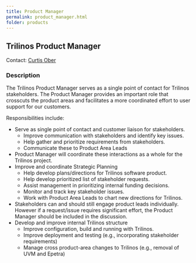 ```yaml
---
title: Product Manager
permalink: product_manager.html
folder: products
---
```


## Trilinos Product Manager

Contact: [Curtis Ober](mailto:ccober@sandia.gov)

### Description

The Trilinos Product Manager serves as a single point of contact for Trilinos stakeholders.  The Product Manager provides an important role that crosscuts the product areas and facilitates a more coordinated effort to user support for our customers. 

Responsibilities include:

* Serve as single point of contact and customer liaison for stakeholders.
  * Improve communication with stakeholders and identify key issues.
  * Help gather and prioritize requirements from stakeholders.
  * Communicate these to Product Area Leads
* Product Manager will coordinate these interactions as a whole for the Trilinos project.
* Improve and coordinate Strategic Planning
  * Help develop plans/directions for Trilinos software product.
  * Help develop prioritized list of stakeholder requests.
  * Assist management in prioritizing internal funding decisions.
  * Monitor and track key stakeholder issues.
  * Work with Product Area Leads to chart new directions for Trilinos.
* Stakeholders can and should still engage product leads individually.  However if a request/issue requires significant effort, the Product Manager should be included in the discussion.
* Develop and improve internal Trilinos structure
  * Improve configuration, build and running with Trilinos.
  * Improve deployment and testing (e.g., incorporating stakeholder requirements)
  * Manage cross product-area changes to Trilinos (e.g., removal of UVM and Epetra)

